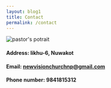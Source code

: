 ```yaml
---
layout: blog1
title: Contact
permalink: /contact
---
```


![pastor's potrait](portrait.png)


#### Address: likhu-6, Nuwakot

#### Email: newvisionchurchnp@gmail.com

#### Phone number: 9841815312
